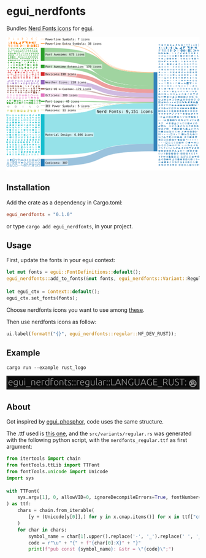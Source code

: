 # egui_nerdfonts

Bundles [Nerd Fonts icons](https://www.nerdfonts.com/cheat-sheet) for [egui](https://github.com/emilk/egui).



![NerdFonts](assets/sankey-glyphs-combined-diagram.svg)

## Installation

Add the crate as a dependency in Cargo.toml:
```toml
egui_nerdfonts = "0.1.0"
```

or type `cargo add egui_nerdfonts`, in your project.

## Usage

First, update the fonts in your egui context:

```rust
let mut fonts = egui::FontDefinitions::default();
egui_nerdfonts::add_to_fonts(&mut fonts, egui_nerdfonts::Variant::Regular);

let egui_ctx = Context::default();
egui_ctx.set_fonts(fonts);
```

Choose nerdfonts icons you want to use among [these](https://www.nerdfonts.com/cheat-sheet).

Then use nerdfonts icons as follow:

```rust
ui.label(format!("{}", egui_nerdfonts::regular::NF_DEV_RUST));
```

## Example

```
cargo run --example rust_logo
```

![output](assets/rust_logo_egui.png)

## About

Got inspired by [egui_phosphor](https://github.com/amPerl/egui-phosphor), code uses the same structure.

The .ttf used is [this one](https://github.com/ryanoasis/nerd-fonts/releases/download/v3.0.2/NerdFontsSymbolsOnly.zip), and the `src/variants/regular.rs` was generated with the following python script, with the `nerdfonts_regular.ttf` as first argument:

```python
from itertools import chain
from fontTools.ttLib import TTFont
from fontTools.unicode import Unicode
import sys

with TTFont(
    sys.argv[1], 0, allowVID=0, ignoreDecompileErrors=True, fontNumber=-1
) as ttf:
    chars = chain.from_iterable(
        [y + (Unicode[y[0]],) for y in x.cmap.items()] for x in ttf["cmap"].tables
    )
    for char in chars:
        symbol_name = char[1].upper().replace('-', '_').replace(' ', '_').replace('#', '_').replace('!', '')
        code = r"\u" + "{" + f"{char[0]:X}" + "}"
        print(f"pub const {symbol_name}: &str = \"{code}\";")
```